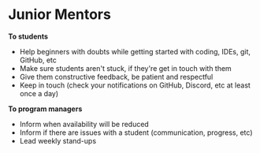 # Junior Mentors

**To students**

* Help beginners with doubts while getting started with coding, IDEs, git, GitHub, etc
* Make sure students aren't stuck, if they're get in touch with them
* Give them constructive feedback, be patient and respectful
* Keep in touch \(check your notifications on GitHub, Discord, etc at least once a day\)

**To program managers**

* Inform when availability will be reduced
* Inform if there are issues with a student \(communication, progress, etc\)
* Lead weekly stand-ups

